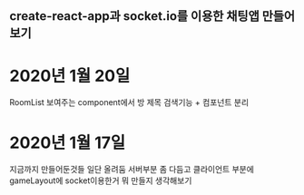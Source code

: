 ## create-react-app과 socket.io를 이용한 채팅앱 만들어보기

# 2020년 1월 20일
 RoomList 보여주는 component에서 방 제목 검색기능 + 컴포넌트 분리

# 2020년 1월 17일 
 지금까지 만들어둔것들 일단 올려둠
 서버부분 좀 다듬고 
 클라이언트 부분에 gameLayout에 socket이용한거 뭐 만들지 생각해보기